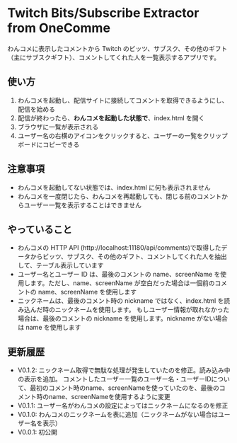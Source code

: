 # Twitch Bits/Subscribe Extractor from OneComme

わんコメに表示したコメントから Twitch のビッツ、サブスク、その他のギフト（主にサブスクギフト）、コメントしてくれた人を一覧表示するアプリです。

## 使い方

1. わんコメを起動し、配信サイトに接続してコメントを取得できるようにし、配信を始める
2. 配信が終わったら、**わんコメを起動した状態で**、index.html を開く
3. ブラウザに一覧が表示される
4. ユーザー名の右横のアイコンをクリックすると、ユーザーの一覧をクリップボードにコピーできる

## 注意事項

- わんコメを起動してない状態では、index.html に何も表示されません
- わんコメを一度閉じたら、わんコメを再起動しても、閉じる前のコメントからユーザー一覧を表示することはできません

## やっていること

- わんコメの HTTP API (http://localhost:11180/api/comments)で取得したデータからビッツ、サブスク、その他のギフト、コメントしてくれた人を抽出して、テーブル表示しています
- ユーザー名とユーザー ID は、最後のコメントの name、screenName を使用します。ただし、name、screenName が空白だった場合は一個前のコメントの name、screenName を使用します
- ニックネームは、最後のコメント時の nickname ではなく、index.html を読み込んだ時のニックネームを使用します。
もしユーザー情報が取れなかった場合は、最後のコメントの nickname を使用します。nickname がない場合は name を使用します

## 更新履歴

- V0.1.2: ニックネーム取得で無駄な処理が発生していたのを修正。読み込み中の表示を追加。
コメントしたユーザー一覧のユーザー名・ユーザーIDについて、最初のコメント時のname、screenNameを使っていたのを、最後のコメント時のname、screenNameを使用するように変更
- V0.1.1: ユーザー名がわんコメの設定によってはニックネームになるのを修正
- V0.1.0: わんコメのニックネームを表に追加（ニックネームがない場合はユーザー名を表示）
- V0.0.1: 初公開
